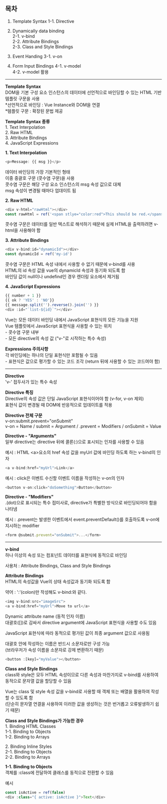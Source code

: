## 목차   
1. Template Syntax
1-1. Directive

2. Dynamically data binding  
2-1. v-bind  
2-2. Attribute Bindings   
2-3. Class and Style Bindings

3. Event Handing
3-1. v-on

4. Form Input Bindings
4-1. v-model  
4-2. v-model 활용
 
---

**Template Syntax**  
DOM을 기본 구성 요소 인스턴스의 데이터에 선언적으로 바인딩할 수 있는 HTML 기반 템플릿 구문을 사용  
*선언적으로 바인딩 : Vue Instance와 DOM을 연결   
*템플릿 구문 : 확장된 문법 제공


**Template Syntax 종류**  
1\. Text Interpolation   
2\. Raw HTML   
3\. Attribute Bindings   
4\. JavaScript Expressions   

**1. Text Interpolation**    
```javascript
<p>Message: {{ msg }}</p>
```
데이터 바인딩의 가장 기본적인 형태  
이중 중괄호 구문 (콧수염 구문)을 사용  
콧수염 구문은 해당 구성 요소 인스턴스의 msg 속성 값으로 대체  
msg 속성이 변경될 때마다 업데이트 됨

**2. Raw HTML**   
```javascript
<div v-html="rawHtml"></div>
const rawHtml = ref('<span stlye="color:red">This should be red.</span>')
```
콧수염 구문은 데이터를 일반 텍스트로 해석하기 때문에 실제 HTML을 출력하려면 v-html을 사용해야 함

**3. Attribute Bindings**   
```javascript
<div v-bind:id="dynamicId"></div>
const dynamicId = ref('my-id')
```
콧수염 구문은 HTML 속성 내에서 사용할 수 없기 때문에 v-bind를 사용  
HTML의 id 속성 값을 vue의 dynamicId 속성과 동기화 되도록 함  
바인딩 값이 null이나 undefind인 경우 렌더링 요소에서 제거됨

**4. JavaScript Expressions**   
```javascript
{{ number + 1 }}
{{ ok ? 'YES' : 'NO'}}
{{ message.split('').reverse().join('') }}
<div :id="`list-${id}`"></div>
```
Vue는 모든 데이터 바인딩 내에서 JavaScript 표현식의 모든 기능을 지원  
Vue 템플릿에서 JavaScript 표현식을 사용할 수 있는 위치  
\- 콧수염 구문 내부  
\- 모든 directive의 속성 값 ("v-"로 시작하는 특수 속성)

**Expressions 주의사항**   
각 바인딩에는 하나의 단일 표현식만 포함될 수 있음  
\- 표현식은 값으로 평가할 수 있는 코드 조각 (return 뒤에 사용할 수 있는 코드여야 함)

---

**Directive**   
'v-' 접두사가 있는 특수 속성

**Directive 특징**   
Directive의 속성 값은 단일 JavaScript 표현식이어야 함 (v-for, v-on 제외)  
표현식 값이 변경될 때 DOM에 반응적으로 업데이트를 적용

**Directive 전체 구문**  
v-on:submit.prevent="onSubmit"  
v-on = Name / submit = Argument / .prevent = Modifiers / onSubmit = Value

**Directive - "Arguments"**   
일부 directive는 directive 뒤에 콜론(:)으로 표시되는 인자를 사용할 수 있음

예시 : HTML \<a>요소의 href 속성 값을 myUrl 값에 바인딩 하도록 하는 v-bind의 인자
```javascript
<a v-bind:href="myUrl">Link</a>
```

예시 : click은 이벤트 수신할 이벤트 이름을 작성하는 v-on의 인자
```javascript
<button v-on:click="doSomething">Button</button>
```


**Directive - "Modifiers"**   
.(dot)으로 표시되는 특수 접미사로, directive가 특별한 방식으로 바인딩되어야 함을 나타냄

예시 : .prevent는 발생한 이벤트에서 event.preventDefault()를 호출하도록 v-on에 지시하는 modifier  
```javascript
<form @submit.prevent="onSubmit">...</form>
```

---


**v-bind**   
하나 이상의 속성 또는 컴포넌트 데이터를 표현식에 동적으로 바인딩

사용처 : Attribute Bindings, Class and Style Bindings

**Attribute Bindings**   
HTML의 속성값을 Vue의 상태 속성값과 동기화 되도록 함

약어 : ':'(colon)만 작성해도 v-bind:와 같다.

```javascript
<img v-bind:src="imageSrc">
<a v-bind:href="myUrl">Move to url</a>
```

Dynamic attribute name (동적 인자 이름)   
대괄호([])로 감싸서 directive argument에 JavaScript 표현식을 사용할 수도 있음

JavaScript 표현식에 따라 동적으로 평가된 값이 최종 argument 값으로 사용됨  

대괄호 안에 작성하는 이름은 반드시 소문자로만 구성 가능  
(브라우저가 속성 이름을 소문자로 강제 변환하기 때문)

```javascript
<button :[key]="myValue"></button>
```


**Class and Style Bindings**   
class와 style은 모두 HTML 속성이므로 다른 속성과 마찬가지로 v-bind를 사용하여 동적으로 문자열 값을 할당할 수 있음

Vue는 class 및 style 속성 값을 v-bind로 사용할 때 객체 또는 배열을 활용하여 작성할 수 있도록 함  
(단순히 문자열 연결을 사용하여 이러한 값을 생성하는 것은 번거롭고 오류발생하기 쉽기 때문)

**Class and Style Bindings가 가능한 경우**  
1\. Binding HTML Classes  
1-1. Binding to Objects  
1-2. Binding to Arrays  

2\. Binding Inline Styles  
2-1. Binding to Objects  
2-2. Binding to Arrays


**1-1. Binding to Objects**    
객체를 :class에 전달하여 클래스를 동적으로 전환할 수 있음

예시
```javascript
const isActive = ref(false)
<div :class="{ active: isActive }">Text</div>
```

















